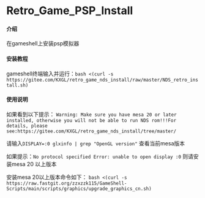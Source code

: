 # Retro_Game_PSP_Install

#### 介绍
在gameshell上安装psp模拟器


#### 安装教程

gameshell终端输入并运行：`bash <(curl -s https://gitee.com/KXGL/retro_game_nds_install/raw/master/NDS_retro_install.sh)`


#### 使用说明

如果看到以下提示：
`Warning: Make sure you have mesa 20 or later installed, otherwise you will not be able to run NDS rom!!!For details, please see:https://gitee.com/KXGL/retro_game_nds_install/tree/master/`


请输入`DISPLAY=:0 glxinfo | grep "OpenGL version"` 查看当前mesa版本


如果提示：`No protocol specified Error: unable to open display :0` 则请安装mesa 20 以上版本


安装mesa 20以上版本命令如下：
`bash <(curl -s https://raw.fastgit.org/zzxzzk115/GameShell-Scripts/main/scripts/graphics/upgrade_graphics_cn.sh)`
